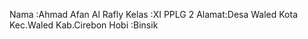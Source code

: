 Nama  :Ahmad Afan Al Rafly
Kelas :XI PPLG 2
Alamat:Desa Waled Kota Kec.Waled Kab.Cirebon
Hobi  :Binsik
